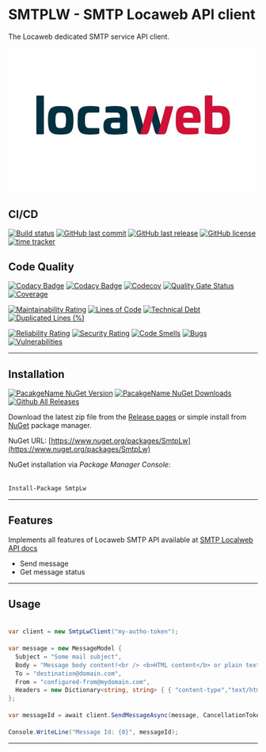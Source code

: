 # SMTPLW - SMTP Locaweb API client

The Locaweb dedicated SMTP service API client.

![SMTPLW - SMTP Locaweb](https://raw.githubusercontent.com/guibranco/smtplw/master/logo.jpg)

## CI/CD

[![Build status](https://ci.appveyor.com/api/projects/status/b7xakaaq8ldqp34r?svg=true)](https://ci.appveyor.com/project/guibranco/smtplw)
[![GitHub last commit](https://img.shields.io/github/last-commit/guibranco/smtplw)](https://github.com/guibranco/smtplw)
[![GitHub last release](https://img.shields.io/github/release-date/guibranco/smtplw.svg?style=flat)](https://github.com/guibranco/smtplw)
[![GitHub license](https://img.shields.io/github/license/guibranco/smtplw)](https://github.com/guibranco/smtplw)
[![time tracker](https://wakatime.com/badge/github/guibranco/SmtpLw.svg)](https://wakatime.com/badge/github/guibranco/SmtpLw)

## Code Quality

[![Codacy Badge](https://app.codacy.com/project/badge/Grade/fcc8c6f773fd4aa3a286cd47e5fd8d3f)](https://www.codacy.com/manual/guilherme_9/SmtpLw)
[![Codacy Badge](https://api.codacy.com/project/badge/Coverage/fcc8c6f773fd4aa3a286cd47e5fd8d3f)](https://www.codacy.com/manual/guilherme_9/SmtpLw)
[![Codecov](https://codecov.io/gh/guibranco/smtplw/branch/master/graph/badge.svg)](https://codecov.io/gh/guibranco/smtplw)
[![Quality Gate Status](https://sonarcloud.io/api/project_badges/measure?project=guibranco_smtplw&metric=alert_status)](https://sonarcloud.io/dashboard?id=guibranco_smtplw)
[![Coverage](https://sonarcloud.io/api/project_badges/measure?project=guibranco_smtplw&metric=coverage)](https://sonarcloud.io/dashboard?id=guibranco_smtplw)

[![Maintainability Rating](https://sonarcloud.io/api/project_badges/measure?project=guibranco_smtplw&metric=sqale_rating)](https://sonarcloud.io/dashboard?id=guibranco_smtplw)
[![Lines of Code](https://sonarcloud.io/api/project_badges/measure?project=guibranco_smtplw&metric=ncloc)](https://sonarcloud.io/dashboard?id=guibranco_smtplw)
[![Technical Debt](https://sonarcloud.io/api/project_badges/measure?project=guibranco_smtplw&metric=sqale_index)](https://sonarcloud.io/dashboard?id=guibranco_smtplw)
[![Duplicated Lines (%)](https://sonarcloud.io/api/project_badges/measure?project=guibranco_smtplw&metric=duplicated_lines_density)](https://sonarcloud.io/dashboard?id=guibranco_smtplw)

[![Reliability Rating](https://sonarcloud.io/api/project_badges/measure?project=guibranco_smtplw&metric=reliability_rating)](https://sonarcloud.io/dashboard?id=guibranco_smtplw)
[![Security Rating](https://sonarcloud.io/api/project_badges/measure?project=guibranco_smtplw&metric=security_rating)](https://sonarcloud.io/dashboard?id=guibranco_smtplw)
[![Code Smells](https://sonarcloud.io/api/project_badges/measure?project=guibranco_smtplw&metric=code_smells)](https://sonarcloud.io/dashboard?id=guibranco_smtplw)
[![Bugs](https://sonarcloud.io/api/project_badges/measure?project=guibranco_smtplw&metric=bugs)](https://sonarcloud.io/dashboard?id=guibranco_smtplw)
[![Vulnerabilities](https://sonarcloud.io/api/project_badges/measure?project=guibranco_smtplw&metric=vulnerabilities)](https://sonarcloud.io/dashboard?id=guibranco_smtplw)

---

## Installation

[![PacakgeName NuGet Version](https://img.shields.io/nuget/v/SmtpLw.svg?style=flat)](https://www.nuget.org/packages/SmtpLw/)
[![PacakgeName NuGet Downloads](https://img.shields.io/nuget/dt/SmtpLw.svg?style=flat)](https://www.nuget.org/packages/SmtpLw/)
[![Github All Releases](https://img.shields.io/github/downloads/guibranco/SmtpLw/total.svg?style=flat)](https://github.com/guibranco/smtplw)

Download the latest zip file from the [Release pages](https://github.com/guibranco/SmtpLw/releases) or simple install from [NuGet](https://www.nuget.org/packages/SmtpLw) package manager.

NuGet URL: [https://www.nuget.org/packages/SmtpLw](https://www.nuget.org/packages/SmtpLw)

NuGet installation via *Package Manager Console*:

```ps

Install-Package SmtpLw

```

---

## Features

Implements all features of Locaweb SMTP API available at [SMTP Localweb API docs](http://developer.locaweb.com.br/documentacoes/smtp/api-como-utilizar/)

- Send message
- Get message status

---

## Usage

```cs

var client = new SmtpLwClient("my-autho-token");

var message = new MessageModel {
  Subject = "Some mail subject",
  Body = "Message body content!<br /> <b>HTML content</b> or plain text.",
  To = "destination@domain.com",
  From = "configured-from@mydomain.com",
  Headers = new Dictionary<string, string> { { "content-type","text/html"} }
};

var messageId = await client.SendMessageAsync(message, CancellationToken.None).ConfigureAwait(false);

Console.WriteLine("Message Id: {0}", messageId);

```

---
